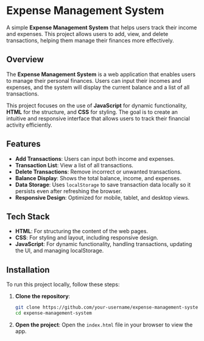 

# Expense Management System

A simple **Expense Management System** that helps users track their income and expenses. This project allows users to add, view, and delete transactions, helping them manage their finances more effectively.


## Overview
The **Expense Management System** is a web application that enables users to manage their personal finances. Users can input their incomes and expenses, and the system will display the current balance and a list of all transactions.

This project focuses on the use of **JavaScript** for dynamic functionality, **HTML** for the structure, and **CSS** for styling. The goal is to create an intuitive and responsive interface that allows users to track their financial activity efficiently.

## Features
- **Add Transactions**: Users can input both income and expenses.
- **Transaction List**: View a list of all transactions.
- **Delete Transactions**: Remove incorrect or unwanted transactions.
- **Balance Display**: Shows the total balance, income, and expenses.
- **Data Storage**: Uses `localStorage` to save transaction data locally so it persists even after refreshing the browser.
- **Responsive Design**: Optimized for mobile, tablet, and desktop views.

## Tech Stack
- **HTML**: For structuring the content of the web pages.
- **CSS**: For styling and layout, including responsive design.
- **JavaScript**: For dynamic functionality, handling transactions, updating the UI, and managing localStorage.



## Installation
To run this project locally, follow these steps:

1. **Clone the repository**:
   ```bash
   git clone https://github.com/your-username/expense-management-system.git
   cd expense-management-system
   ```

2. **Open the project**:
   Open the `index.html` file in your browser to view the app.
